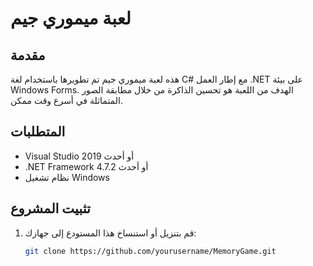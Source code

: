 # لعبة ميموري جيم

## مقدمة

هذه لعبة ميموري جيم تم تطويرها باستخدام لغة C# مع إطار العمل .NET على بيئة Windows Forms. الهدف من اللعبة هو تحسين الذاكرة من خلال مطابقة الصور المتماثلة في أسرع وقت ممكن.

## المتطلبات

- Visual Studio 2019 أو أحدث
- .NET Framework 4.7.2 أو أحدث
- نظام تشغيل Windows

## تثبيت المشروع

1. قم بتنزيل أو استنساخ هذا المستودع إلى جهازك:
   ```bash
   git clone https://github.com/yourusername/MemoryGame.git
